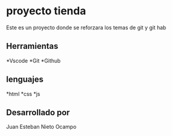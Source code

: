 # proyecto tienda 
Este es un proyecto donde se reforzara los temas de git y git hab 

## Herramientas
*Vscode
*Git
*Github

## lenguajes 
*html
*css
*js

## Desarrollado por
Juan Esteban Nieto Ocampo